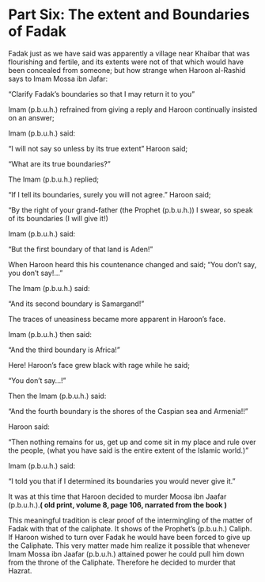 Part Six: The extent and Boundaries of Fadak
============================================

Fadak just as we have said was apparently a village near Khaibar that
was flourishing and fertile, and its extents were not of that which
would have been concealed from someone; but how strange when Haroon
al-Rashid says to Imam Mossa ibn Jafar:

“Clarify Fadak’s boundaries so that I may return it to you”

Imam (p.b.u.h.) refrained from giving a reply and Haroon continually
insisted on an answer;

Imam (p.b.u.h.) said:

“I will not say so unless by its true extent” Haroon said;

“What are its true boundaries?”

The Imam (p.b.u.h.) replied;

“If I tell its boundaries, surely you will not agree.” Haroon said;

“By the right of your grand-father (the Prophet (p.b.u.h.)) I swear, so
speak of its boundaries (I will give it!)

Imam (p.b.u.h.) said:

“But the first boundary of that land is Aden!”

When Haroon heard this his countenance changed and said; “You don’t say,
you don’t say!…”

The Imam (p.b.u.h.) said:

“And its second boundary is Samargand!”

The traces of uneasiness became more apparent in Haroon’s face.

Imam (p.b.u.h.) then said:

“And the third boundary is Africa!”

Here! Haroon’s face grew black with rage while he said;

“You don’t say…!”

Then the Imam (p.b.u.h.) said:

“And the fourth boundary is the shores of the Caspian sea and Armenia!!”

Haroon said:

“Then nothing remains for us, get up and come sit in my place and rule
over the people, (what you have said is the entire extent of the Islamic
world.)”

Imam (p.b.u.h.) said:

“I told you that if I determined its boundaries you would never give
it.”

It was at this time that Haroon decided to murder Moosa ibn Jaafar
(p.b.u.h.).**( old print, volume 8, page 106, narrated from the book )**

This meaningful tradition is clear proof of the intermingling of the
matter of Fadak with that of the caliphate. It shows of the Prophet’s
(p.b.u.h.) Caliph. If Haroon wished to turn over Fadak he would have
been forced to give up the Caliphate. This very matter made him realize
it possible that whenever Imam Mossa ibn Jaafar (p.b.u.h.) attained
power he could pull him down from the throne of the Caliphate. Therefore
he decided to murder that Hazrat.


